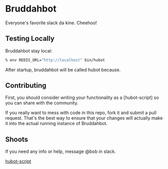 # Bruddahbot

Everyone's favorite slack da kine. Cheehoo!

## Testing Locally

Bruddahbot stay local:

```bash
% env REDIS_URL="http://localhost" bin/hubot
```

After startup, bruddahbot will be called hubot because.

## Contributing

First, you should consider writing your functionality as a [hubot-script] so
you can share with the community.

If you really want to mess with code in this repo, fork it and submit a pull
request. That's the best way to ensure that your changes will actually make it
into the actual running instance of Bruddahbot.

## Shoots

If you need any info or help, message @bob in slack.



[hubot-script](https://github.com/github/hubot-scripts/blob/master/CONTRIBUTING.md)
